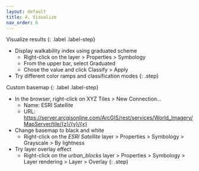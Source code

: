 ```yaml
---
layout: default
title: 4. Visualize
nav_order: 6
---
```


Visualize results
{: .label .label-step}
- Display walkability index using graduated scheme
  * Right-click on the layer > Properties > Symbology
  * From the upper bar, select Graduated
  * Chose the value and click Classify > Apply
- Try different color ramps and classification modes
{: .step}

Custom basemap
{: .label .label-step}
- In the browser, right-click on XYZ Tiles > New Connection...
  * Name: ESRI Satellite
  * URL: https://server.arcgisonline.com/ArcGIS/rest/services/World_Imagery/MapServer/tile/{z}/{y}/{x}
- Change basemap to black and white
  * Right-click on the <i>ESRI Satellite</i> layer > Properties > Symbology > Grayscale > By lightness
- Try layer overlay effect
  * Right-click on the <i>urban_blocks</i> layer > Properties > Symbology > Layer rendering > Layer > Overlay
{: .step}
